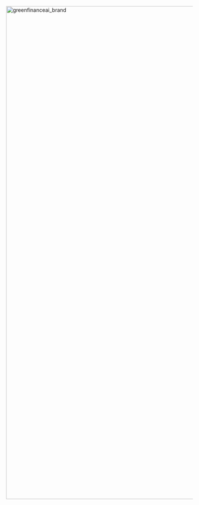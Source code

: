 <img width="3508" height="1331" alt="greenfinanceai_brand" src="https://github.com/user-attachments/assets/f38ddf0e-5f5a-4937-bda7-f14319ecf560" />
